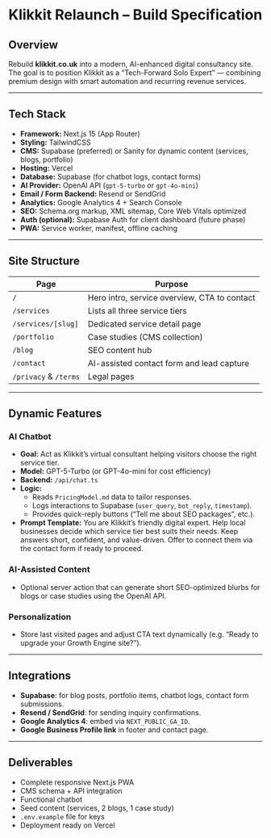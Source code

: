 # Klikkit Relaunch – Build Specification

## Overview
Rebuild **klikkit.co.uk** into a modern, AI-enhanced digital consultancy site.  
The goal is to position Klikkit as a “Tech-Forward Solo Expert” — combining premium design with smart automation and recurring revenue services.

---

## Tech Stack
- **Framework:** Next.js 15 (App Router)
- **Styling:** TailwindCSS
- **CMS:** Supabase (preferred) or Sanity for dynamic content (services, blogs, portfolio)
- **Hosting:** Vercel
- **Database:** Supabase (for chatbot logs, contact forms)
- **AI Provider:** OpenAI API (`gpt-5-turbo` or `gpt-4o-mini`)
- **Email / Form Backend:** Resend or SendGrid
- **Analytics:** Google Analytics 4 + Search Console
- **SEO:** Schema.org markup, XML sitemap, Core Web Vitals optimized
- **Auth (optional):** Supabase Auth for client dashboard (future phase)
- **PWA:** Service worker, manifest, offline caching

---

## Site Structure
| Page | Purpose |
|------|----------|
| `/` | Hero intro, service overview, CTA to contact |
| `/services` | Lists all three service tiers |
| `/services/[slug]` | Dedicated service detail page |
| `/portfolio` | Case studies (CMS collection) |
| `/blog` | SEO content hub |
| `/contact` | AI-assisted contact form and lead capture |
| `/privacy` & `/terms` | Legal pages |

---

## Dynamic Features

### AI Chatbot
- **Goal:** Act as Klikkit’s virtual consultant helping visitors choose the right service tier.
- **Model:** GPT-5-Turbo (or GPT-4o-mini for cost efficiency)
- **Backend:** `/api/chat.ts`
- **Logic:**
  - Reads `PricingModel.md` data to tailor responses.
  - Logs interactions to Supabase (`user_query`, `bot_reply`, `timestamp`).
  - Provides quick-reply buttons (“Tell me about SEO packages”, etc.).
- **Prompt Template:** You are Klikkit’s friendly digital expert.
Help local businesses decide which service tier best suits their needs.
Keep answers short, confident, and value-driven.
Offer to connect them via the contact form if ready to proceed.

### AI-Assisted Content
- Optional server action that can generate short SEO-optimized blurbs for blogs or case studies using the OpenAI API.

### Personalization
- Store last visited pages and adjust CTA text dynamically (e.g. “Ready to upgrade your Growth Engine site?”).

---

## Integrations
- **Supabase**: for blog posts, portfolio items, chatbot logs, contact form submissions.
- **Resend / SendGrid**: for sending inquiry confirmations.
- **Google Analytics 4**: embed via `NEXT_PUBLIC_GA_ID`.
- **Google Business Profile link** in footer and contact page.

---

## Deliverables
- Complete responsive Next.js PWA
- CMS schema + API integration
- Functional chatbot
- Seed content (services, 2 blogs, 1 case study)
- `.env.example` file for keys
- Deployment ready on Vercel